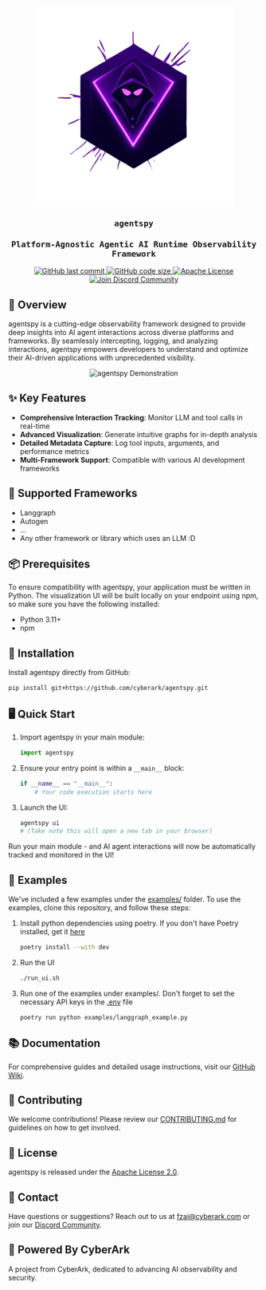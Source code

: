 <p align="center">
    <img src="resources/logo.png" alt="agentspy - AI Agent Observability Platform" width="400"/>
</p>
<h3 align="center" style="font-family: 'Fira Mono', Monospace;">agentspy</h3>
<h3 align="center" style="font-family: 'Fira Mono', Monospace;">Platform-Agnostic Agentic AI Runtime Observability Framework</h3>

<p align="center">
    <a href="https://github.com/cyberark/agentspy/commits/main">
        <img alt="GitHub last commit" src="https://img.shields.io/github/last-commit/cyberark/agentspy">
    </a>
    <a href="https://github.com/cyberark/agentspy">
        <img alt="GitHub code size" src="https://img.shields.io/github/languages/code-size/cyberark/agentspy">
    </a>
    <a href="https://github.com/cyberark/agentspy/blob/master/LICENSE">
        <img alt="Apache License" src="https://img.shields.io/github/license/cyberark/agentspy">
    </a>
    <a href="https://discord.gg/Zt297RAK">
        <img alt="Join Discord Community" src="https://img.shields.io/discord/1330486843938177157">
    </a>
</p>

## 🌟 Overview

agentspy is a cutting-edge observability framework designed to provide deep insights into AI agent interactions across diverse platforms and frameworks. By seamlessly intercepting, logging, and analyzing interactions, agentspy empowers developers to understand and optimize their AI-driven applications with unprecedented visibility.

<p align="center">
    <img src="resources/agentspy.gif" alt="agentspy Demonstration" width="800"/>
</p>

## ✨ Key Features

- **Comprehensive Interaction Tracking**: Monitor LLM and tool calls in real-time
- **Advanced Visualization**: Generate intuitive graphs for in-depth analysis
- **Detailed Metadata Capture**: Log tool inputs, arguments, and performance metrics
- **Multi-Framework Support**: Compatible with various AI development frameworks

## 🚀 Supported Frameworks

- Langgraph
- Autogen
- ...
- Any other framework or library which uses an LLM :D

## 📦 Prerequisites
To ensure compatibility with agentspy, your application must be written in Python. The visualization UI will be built locally on your endpoint using npm,
so make sure you have the following installed:

- Python 3.11+
- npm

## 🔧 Installation

Install agentspy directly from GitHub:

```bash
pip install git+https://github.com/cyberark/agentspy.git
```

## 🖥️ Quick Start

1. Import agentspy in your main module:
   ```python
   import agentspy
   ```

2. Ensure your entry point is within a `__main__` block:
   ```python
   if __name__ == "__main__":
       # Your code execution starts here
   ```

3. Launch the UI:
   ```bash
   agentspy ui
   # (Take note this will open a new tab in your browser)
   ```

Run your main module - and AI agent interactions will now be automatically tracked and monitored in the UI!

## 📌 Examples
We've included a few examples under the [examples/](https://github.com/cyberark/agentspy/tree/main/examples) folder.
To use the examples, clone this repository, and follow these steps:

1. Install python dependencies using poetry. If you don't have Poetry installed, get it [here](https://python-poetry.org/)
   ```bash
   poetry install --with dev
   ```

2. Run the UI
   ```bash
   ./run_ui.sh
   ```

3. Run one of the examples under examples/. Don't forget to set the necessary API keys in the [.env](https://pypi.org/project/python-dotenv/) file
   ```bash
   poetry run python examples/langgraph_example.py
   ```

## 📚 Documentation

For comprehensive guides and detailed usage instructions, visit our [GitHub Wiki](https://github.com/cyberark/agentspy/wiki).

## 🤝 Contributing

We welcome contributions! Please review our [CONTRIBUTING.md](https://github.com/cyberark/agentspy/blob/main/CONTRIBUTING.md) for guidelines on how to get involved.

## 📄 License

agentspy is released under the [Apache License 2.0](https://www.apache.org/licenses/LICENSE-2.0).

## 📧 Contact

Have questions or suggestions? Reach out to us at [fzai@cyberark.com](mailto:fzai@cyberark.com) or join our [Discord Community](https://discord.gg/Zt297RAK).

## 🌈 Powered By CyberArk

A project from CyberArk, dedicated to advancing AI observability and security.
